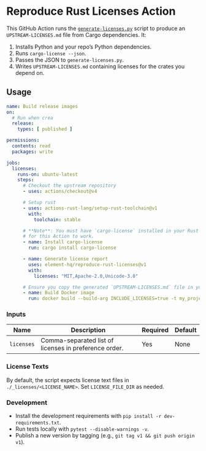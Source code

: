 # Reproduce Rust Licenses Action

This GitHub Action runs the [`generate-licenses.py`](./generate-licenses.py) script to produce an `UPSTREAM-LICENSES.md` file from Cargo dependencies. It:
1. Installs Python and your repo’s Python dependencies.
2. Runs `cargo-license --json`.
3. Passes the JSON to `generate-licenses.py`.
4. Writes `UPSTREAM-LICENSES.md` containing licenses for the crates you depend on.

## Usage

```yaml
name: Build release images
on:
  # Run when crea
  release:
    types: [ published ]

permissions:
  contents: read
  packages: write

jobs:
  licenses:
    runs-on: ubuntu-latest
    steps:
      # Checkout the upstream repository
      - uses: actions/checkout@v4

      # Setup rust
      - uses: actions-rust-lang/setup-rust-toolchain@v1
        with:
          toolchain: stable

      # **Note**: You must have `cargo-license` installed in your Rust toolchain
      # for this Action to work.
      - name: Install cargo-license
        run: cargo install cargo-license

      - name: Generate license report
        uses: element-hq/reproduce-rust-licenses@v1
        with:
          licenses: "MIT,Apache-2.0,Unicode-3.0"

      # Ensure you copy the generated `UPSTREAM-LICENSES.md` file in your Dockerfile.
      - name: Build Docker image
        run: docker build --build-arg INCLUDE_LICENSES=true -t my_project .
```

### Inputs

| Name      | Description                                     | Required | Default |
|-----------|-------------------------------------------------|----------|---------|
| `licenses`| Comma-separated list of licenses in preference order. | Yes      | None    |

### License Texts

By default, the script expects license text files in `./_licenses/<LICENSE_NAME>`. Set `LICENSE_FILE_DIR` as needed.

### Development

- Install the development requirements with `pip install -r dev-requirements.txt`.
- Run tests locally with `pytest --disable-warnings -v`.
- Publish a new version by tagging (e.g., `git tag v1 && git push origin v1`).
